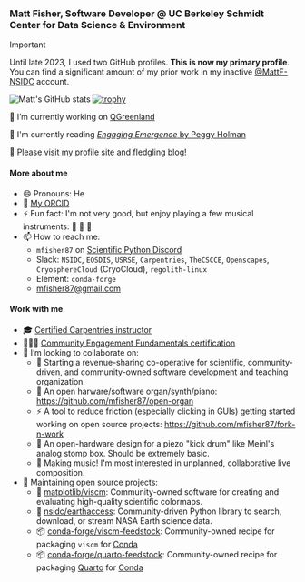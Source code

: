 ### Matt Fisher, Software Developer @ UC Berkeley Schmidt Center for Data Science & Environment

> [!IMPORTANT]
>
> Until late 2023, I used two GitHub profiles. **This is now my primary
> profile**. You can find a significant amount of my prior work in my inactive
> [@MattF-NSIDC](https://github.com/MattF-NSIDC) account.

![Matt's GitHub stats](https://github-readme-stats.vercel.app/api?username=mfisher87&count_private=true&show_icons=true&theme=radical)
[![trophy](https://github-profile-trophy.vercel.app/?username=mfisher87&theme=onedark&row=2&column=4)](https://github.com/ryo-ma/github-profile-trophy)


🔭 I’m currently working on [QGreenland](https://github.com/nsidc/qgreenland)

📖 I'm currently reading [*Engaging Emergence* by Peggy Holman](https://peggyholman.com/papers/engaging-emergence)

📄 [Please visit my profile site and fledgling blog!](https://mfisher87.github.io)


#### More about me

- 😄 Pronouns: He
- 🧪 [My ORCID](https://orcid.org/0000-0003-3260-5445)
- ⚡ Fun fact: I'm not very good, but enjoy playing a few musical instruments: 🥁 🎹 🎸
- 📫 How to reach me:
    - `mfisher87` on [Scientific Python Discord](https://scientific-python.org/community/#discord-server)
    - Slack: `NSIDC`, `EOSDIS`, `USRSE`, `Carpentries`, `TheCSCCE`, `Openscapes`, `CryosphereCloud` (CryoCloud), `regolith-linux`
    - Element: `conda-forge`
    - mfisher87@gmail.com


#### Work with me

- 🎓 [Certified Carpentries instructor](https://carpentries.org/instructors/)
- 🧑‍🤝‍🧑 [Community Engagement Fundamentals certification](https://api.badgr.io/public/assertions/l7mri8KxQGqzU1BcDXdSbQ)
- 👯 I’m looking to collaborate on:
    - 👐 Starting a revenue-sharing co-operative for scientific, community-driven, and community-owned software development and teaching organization.
    - 🎹 An open harware/software organ/synth/piano: https://github.com/mfisher87/open-organ
    - ⚡ A tool to reduce friction (especially clicking in GUIs) getting started working on open source projects: https://github.com/mfisher87/fork-n-work
    - 🦵 An open-hardware design for a piezo "kick drum" like Meinl's analog stomp box. Should be extremely basic.
    - 🎵 Making music! I'm most interested in unplanned, collaborative live composition.
- 🔧 Maintaining open source projects:
    - 🌈 [matplotlib/viscm](https://github.com/matplotlib/viscm): Community-owned software for creating and evaluating high-quality scientific colormaps.
    - 🔑 [nsidc/earthaccess](https://github.com/nsidc/earthaccess): Community-driven Python library to search, download, or stream NASA Earth science data.
    - 📦 [conda-forge/viscm-feedstock](https://github.com/conda-forge/viscm-feedstock): Community-owned recipe for packaging `viscm` for [Conda](https://en.wikipedia.org/wiki/Conda_(package_manager))
    - 📦 [conda-forge/quarto-feedstock](https://github.com/conda-forge/quarto-feedstock): Community-owned recipe for packaging [Quarto](https://quarto.org/) for [Conda](https://en.wikipedia.org/wiki/Conda_(package_manager)) 

<!--
- 🌱 I’m currently learning ...
- 🤔 I’m looking for help with ...
- 💬 Ask me about ...
-->
